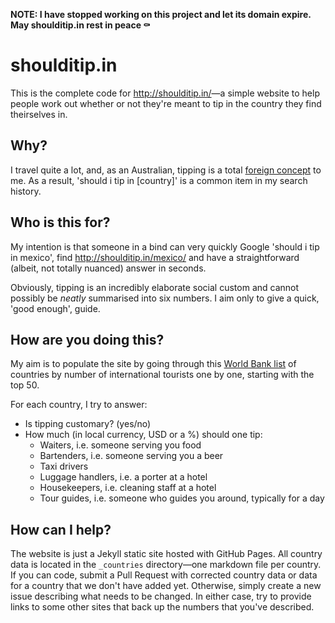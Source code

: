 **NOTE: I have stopped working on this project and let its domain expire. May
shoulditip.in rest in peace ⚰️**

# shoulditip.in

This is the complete code for <http://shoulditip.in/>—a simple website to
help people work out whether or not they're meant to tip in the country they
find theirselves in.

## Why?

I travel quite a lot, and, as an Australian, tipping is a total [foreign
concept][australia] to me. As a result, 'should i tip in [country]' is a common
item in my search history.

[australia]: http://shoulditip.in/australia/

## Who is this for?

My intention is that someone in a bind can very quickly Google 'should i tip in
mexico', find <http://shoulditip.in/mexico/> and have a straightforward
(albeit, not totally nuanced) answer in seconds.

Obviously, tipping is an incredibly elaborate social custom and cannot possibly
be *neatly* summarised into six numbers. I aim only to give a quick, 'good
enough', guide.

## How are you doing this?

My aim is to populate the site by going through this [World Bank list][list] of
countries by number of international tourists one by one, starting with the top
50.

For each country, I try to answer:

* Is tipping customary? (yes/no)
* How much (in local currency, USD or a %) should one tip:
  * Waiters, i.e. someone serving you food
  * Bartenders, i.e. someone serving you a beer
  * Taxi drivers
  * Luggage handlers, i.e. a porter at a hotel
  * Housekeepers, i.e. cleaning staff at a hotel
  * Tour guides, i.e. someone who guides you around, typically for a day

[list]: http://data.worldbank.org/indicator/ST.INT.ARVL?order=wbapi_data_value_2013+wbapi_data_value+wbapi_data_value-last&sort=desc

## How can I help?

The website is just a Jekyll static site hosted with GitHub Pages. All country
data is located in the `_countries` directory—one markdown file per country.
If you can code, submit a Pull Request with corrected country data or data for
a country that we don't have added yet. Otherwise, simply create a new issue
describing what needs to be changed. In either case, try to provide links to
some other sites that back up the numbers that you've described.
